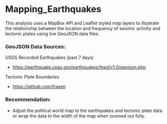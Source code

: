 # Mapping_Earthquakes
This analysis uses a MapBox API and Leaflet styled map layers to illustrate the relationship between the location and frequency of seismic activity and tectonic plates using live GeoJSON data files. 

### GeoJSON Data Sources:
USGS Recorded Earthquakes (past 7 days)
- https://earthquake.usgs.gov/earthquakes/feed/v1.0/geojson.php

Tectonic Plate Boundaries
- https://github.com/fraxen

### Recommendation:
- Adjust the political world map to the earthquakes and tectonic plate data or wrap the data to the width of the map when zoomed out fully.  
 

